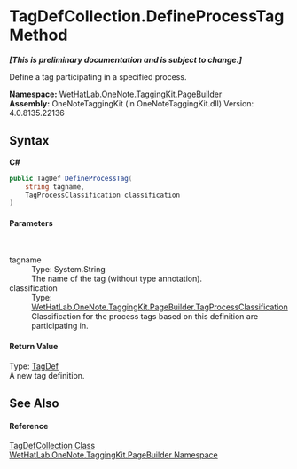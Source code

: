 # TagDefCollection.DefineProcessTag Method 
 _**\[This is preliminary documentation and is subject to change.\]**_

Define a tag participating in a specified process.

**Namespace:**&nbsp;<a href="56352230-71f2-f4b7-63a8-983965663af5.md">WetHatLab.OneNote.TaggingKit.PageBuilder</a><br />**Assembly:**&nbsp;OneNoteTaggingKit (in OneNoteTaggingKit.dll) Version: 4.0.8135.22136

## Syntax

**C#**<br />
``` C#
public TagDef DefineProcessTag(
	string tagname,
	TagProcessClassification classification
)
```


#### Parameters
&nbsp;<dl><dt>tagname</dt><dd>Type: System.String<br />The name of the tag (without type annotation).</dd><dt>classification</dt><dd>Type: <a href="a7313c5b-8b38-5611-2629-33da94751f96.md">WetHatLab.OneNote.TaggingKit.PageBuilder.TagProcessClassification</a><br />Classification for the process tags based on this definition are participating in.</dd></dl>

#### Return Value
Type: <a href="76f26dcb-6d94-451a-0931-56436dcad40f.md">TagDef</a><br />A new tag definition.

## See Also


#### Reference
<a href="f1af011e-6368-6b6a-4740-75e5dae458af.md">TagDefCollection Class</a><br /><a href="56352230-71f2-f4b7-63a8-983965663af5.md">WetHatLab.OneNote.TaggingKit.PageBuilder Namespace</a><br />